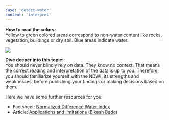 ```yaml
---
case: 'detect-water'
content: 'interpret'
---
```


**How to read the colors:** \
Yellow to green colored areas correspond to non-water content like rocks, vegetation, buildings or dry soil. Blue areas indicate water.

![](/img/ndwi-legend.png)

**Dive deeper into this topic:** \
You should never blindly rely on data. They know no context. That means the correct reading and interpretation of the data is up to you. Therefore, you should familiarize yourself with the NDWI, its strengths and weaknesses, before publishing your findings or making decisions based on them.

Here we have some further resources for you:

- Factsheet: [Normalized Difference Water Index](https://edo.jrc.ec.europa.eu/documents/factsheets/factsheet_ndwi.pdf)
- Article: [Applications and limitations (Bikesh Bade)](https://bikeshbade.com.np/tutorials/Detail/?title=All%20you%20need%20to%20know%20about%20NDWI:%20Normalized%20Difference%20Water%20Index&code=22)